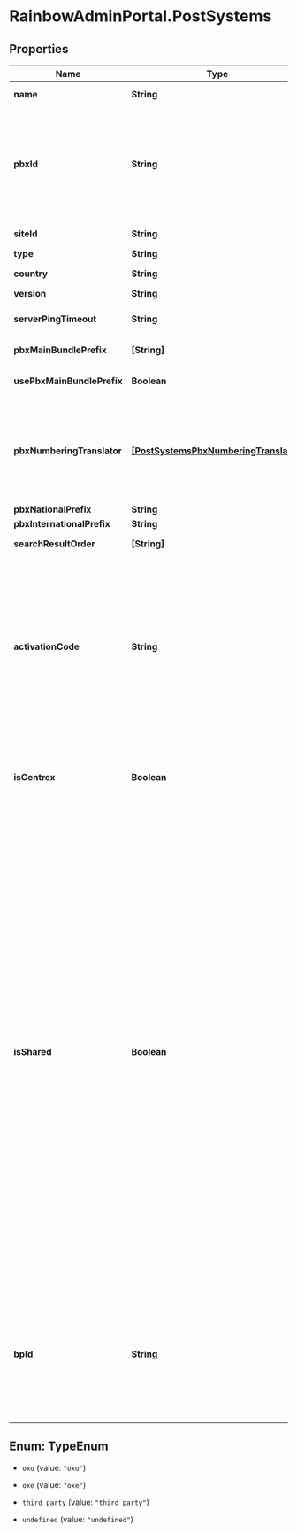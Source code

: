 # RainbowAdminPortal.PostSystems

## Properties

Name | Type | Description | Notes
------------ | ------------- | ------------- | -------------
**name** | **String** | System name/description | 
**pbxId** | **String** | CCA (Call Control Agent) hosted by a System needs an account to XMPP. This is the login to access to XMPP server. **It should be given during system creation or automatically generated**. | [optional] 
**siteId** | **String** | Site from which the system is linked with. | 
**type** | **String** | CCA type. | 
**country** | **String** | System country (ISO 3166-1 alpha3 format) | 
**version** | **String** | CCA software version | [optional] 
**serverPingTimeout** | **String** | CCA config data | [optional] [default to &#39;120&#39;]
**pbxMainBundlePrefix** | **[String]** | CCA config data: array of String | [optional] 
**usePbxMainBundlePrefix** | **Boolean** | Whether or not pbxMainBundlePrefix is used by PCG | [optional] 
**pbxNumberingTranslator** | [**[PostSystemsPbxNumberingTranslator]**](PostSystemsPbxNumberingTranslator.md) | List of several regular expressions used to validate internal or external phone numbers. Up to 100 regular expressions are allowed. (64 max char by regexp). To reset the list, use [] | [optional] 
**pbxNationalPrefix** | **String** | National prefix | [optional] 
**pbxInternationalPrefix** | **String** | International prefix | [optional] 
**searchResultOrder** | **[String]** | List of directory types to order search results | [optional] 
**activationCode** | **String** | Currently, the activation code is a random 4 digits value (between 1000 and 9999) generated by the admin portal. With activationCode field, it&#39;s possible to set a custom value. In the Http success response the value is available in the &#39;jid_pbxagent_password&#39; field. **activationCode is only taken in account during a system creation.** | [optional] 
**isCentrex** | **Boolean** | Indicates if the system is one tenant or **multi-tenant (OXE - OTEC-S)**.   * isCentrex flag can&#39;t be set to true if isShared flag is true (these settings are exclusives).   | [optional] [default to false]
**isShared** | **Boolean** | Indicates if the system is **multi-company** (shared across multiple companies).   * isShared flag can&#39;t be set to true if isCentrex flag is true (these settings are exclusives). * Shared systems can be linked to several sites from different companies. * Several shared PBX can be attached to a same Rainbow company, as well as \&quot;standard\&quot; systems (i.e. systems without isShared flag, and so being linked only to this company). * Companies being linked to shared PBX can&#39;t be attached to centrex systems. * It is understood that this approach exposes all users of the shared PBX to all companies that have users on this PBX (for association, for dial by name).    Anyway it seats on a PBX infra where all PBX users can directly dial (by short num and DBN) any other users of the network from their deskphones. * In cases the underlying infra is an homogeneous network of PBX, PBX grouping has to be managed.   | [optional] [default to false]
**bpId** | **String** | Link the system to the corresponding Business partner company.    &#x60;bpId&#x60; must correspond to a valid company having &#x60;isBP&#x60; equal to true.    Only directly settable by &#x60;superadmin&#x60;.    If the system is **created** by a &#x60;bp_admin&#x60;, &#x60;bpId&#x60; is automatically set to bp_admin&#39;s system &#x60;id&#x60;. | [optional] 



## Enum: TypeEnum


* `oxo` (value: `"oxo"`)

* `oxe` (value: `"oxe"`)

* `third party` (value: `"third party"`)

* `undefined` (value: `"undefined"`)





